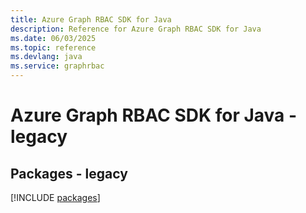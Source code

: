 ```yaml
---
title: Azure Graph RBAC SDK for Java
description: Reference for Azure Graph RBAC SDK for Java
ms.date: 06/03/2025
ms.topic: reference
ms.devlang: java
ms.service: graphrbac
---
```

# Azure Graph RBAC SDK for Java - legacy
## Packages - legacy
[!INCLUDE [packages](graph-rbac-index.md)]